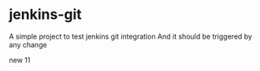 # jenkins-git
A simple project to test jenkins git integration
And it should be triggered by any change

new 11
